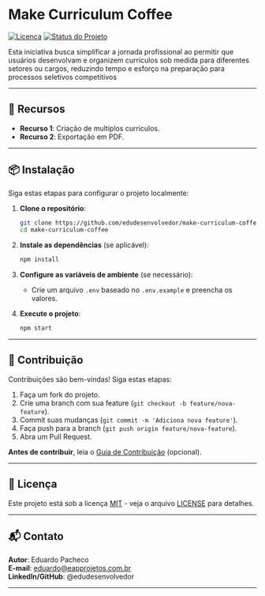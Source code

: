 # Make Curriculum Coffee

[![Licença](https://img.shields.io/badge/license-MIT-blue.svg)](LICENSE)
[![Status do Projeto](https://img.shields.io/badge/status-em%20desenvolvimento-yellowgreen)](https://github.com/edudesenvolvedor/make-curriculum-coffee)

Esta iniciativa busca simplificar a jornada profissional ao permitir que usuários desenvolvam e organizem currículos sob medida para diferentes setores ou cargos, reduzindo tempo e esforço na preparação para processos seletivos competitivos

---

## 🚀 Recursos

- **Recurso 1**: Criação de multiplos curriculos.
- **Recurso 2**: Exportação em PDF.

---

## 📦 Instalação

Siga estas etapas para configurar o projeto localmente:

1. **Clone o repositório**:
   ```bash
   git clone https://github.com/edudesenvolvedor/make-curriculum-coffee.git
   cd make-curriculum-coffee
   ```

2. **Instale as dependências** (se aplicável):
   ```bash
   npm install
   ```

3. **Configure as variáveis de ambiente** (se necessário):
    - Crie um arquivo `.env` baseado no `.env.example` e preencha os valores.

4. **Execute o projeto**:
   ```bash
   npm start
   ```
---

## 🤝 Contribuição

Contribuições são bem-vindas! Siga estas etapas:

1. Faça um fork do projeto.
2. Crie uma branch com sua feature (`git checkout -b feature/nova-feature`).
3. Commit suas mudanças (`git commit -m 'Adiciona nova feature'`).
4. Faça push para a branch (`git push origin feature/nova-feature`).
5. Abra um Pull Request.

**Antes de contribuir**, leia o [Guia de Contribuição](CONTRIBUTING.md) (opcional).

---

## 📄 Licença

Este projeto está sob a licença [MIT](LICENSE) - veja o arquivo [LICENSE](LICENSE) para detalhes.

---

## 📬 Contato

**Autor**: Eduardo Pacheco  
**E-mail**: eduardo@eapprojetos.com.br  
**LinkedIn/GitHub**: @edudesenvolvedor

---
